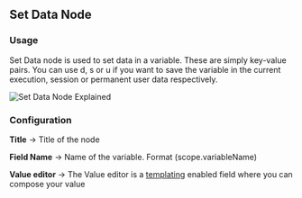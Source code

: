 ## Set Data Node

### Usage

Set Data node is used to set data in a variable. These are simply key-value pairs. You can use d, s or u if you want to save the variable in the current execution, session or permanent user data respectively.

![Set Data Node Explained](https://content.convai.studio/docs/nodes/set-data/1.png)


### Configuration

**Title** → Title of the node

**Field Name** → Name of the variable. Format (scope.variableName)

**Value editor** → The Value editor is a [templating](/templating) enabled field where you can compose your value
